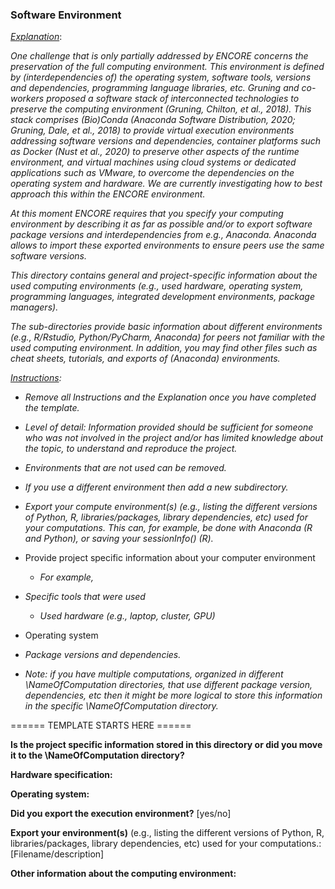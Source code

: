 ### Software Environment





<u>*Explanation*</u>:

*One challenge that is only partially addressed by ENCORE concerns the preservation of the full computing environment. This environment is defined by (interdependencies of) the operating system, software tools, versions and dependencies, programming language libraries, etc. Gruning and co-workers proposed a software stack of interconnected technologies to preserve the computing environment (Gruning, Chilton, et al., 2018). This stack comprises (Bio)Conda (Anaconda Software Distribution, 2020; Gruning, Dale, et al., 2018) to provide virtual execution environments addressing software versions and dependencies, container platforms such as Docker (Nust et al., 2020) to preserve other aspects of the runtime environment, and virtual machines using cloud systems or dedicated applications such as VMware, to overcome the dependencies on the operating system and hardware. We are currently investigating how to best approach this within the ENCORE environment.* 



*At this moment ENCORE requires that you specify your computing environment by describing it as far as possible and/or to export software package versions and interdependencies from e.g., Anaconda. Anaconda allows to import these exported environments to ensure peers use the same software versions.*

*This directory contains general and project-specific information about the used computing environments (e.g., used hardware, operating system, programming languages, integrated development environments, package managers).*

*The sub-directories provide basic information about different environments (e.g., R/Rstudio, Python/PyCharm, Anaconda) for peers not familiar with the used computing environment. In addition, you may find other files such as cheat sheets, tutorials, and exports of (Anaconda) environments.*



*<u>Instructions</u>:* 

* *Remove all Instructions and the Explanation once you have completed the template.*
* *Level of detail: Information provided should be sufficient for someone who was not involved in the project and/or has limited knowledge about the topic,  to understand and reproduce the project.* 
* *Environments that are not used can be removed.* 
* *If you use a different environment then add a new subdirectory.*
* *Export your compute environment(s) (e.g., listing the different versions of Python, R, libraries/packages, library dependencies, etc) used for your computations. This can, for example, be done with Anaconda (R and Python), or saving your sessionInfo() (R).* 



* Provide project specific information about your computer environment

  * *For example,* 
* *Specific tools that were used*
    * *Used hardware (e.g., laptop, cluster, GPU)*
    
* Operating system
  
* *Package versions and dependencies.*
  
* *Note: if you have multiple computations, organized in different \NameOfComputation directories, that use different package version, dependencies, etc then it might be more logical to store this information in the specific \NameOfComputation directory.* 



====== TEMPLATE STARTS HERE ======

**Is the project specific information stored in this directory or did you move it to the \NameOfComputation directory?**



**Hardware specification:** 



**Operating system:**



**Did you export the execution environment?** [yes/no]



**Export your environment(s)** (e.g., listing the different versions of Python, R, libraries/packages, library dependencies, etc) used for your computations.: [Filename/description]



**Other information about the computing environment:**



